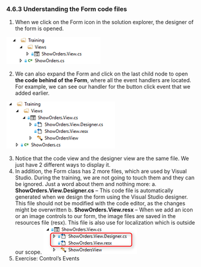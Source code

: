 ﻿### 4.6.3	Understanding the Form code files
1.	When we click on the Form icon in the solution explorer, the designer of the form is opened.

![View Code](view_code.png)

2.	 We can also expand the Form and click on the last child node to open **the code behind of the Form**, where all the event handlers are located. For example, we can see our handler for the button click event that we added earlier.

![View design Code](view_design_code.png)   

3.	Notice that the code view and the designer view are the same file. We just have 2 different ways to display it.
4.	In addition, the Form class has 2 more files, which are used by Visual Studio. During the training, we are not going to touch them and they can be ignored. Just a word about them and nothing more:
      a.	**ShowOrders.View.Designer.cs** – This code file is automatically generated when we design the form using the Visual Studio designer. This file should not be modified with the code editor, as the changes might be overwritten
      b.	**ShowOrders.View.resx** – When we add an icon or an image controls to our form, the image files are saved in the resources file (resx). This file is also use for localization which is outside our scope.
      ![View design Code](view_design_code1.png)
5.	Exercise: Control’s Events

